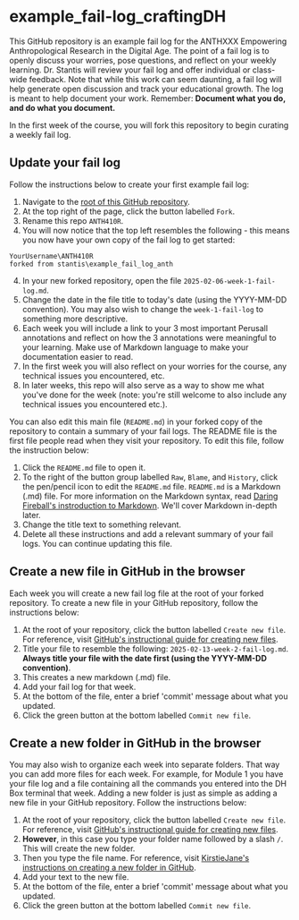 # example_fail-log_craftingDH

This GitHub repository is an example fail log for the ANTHXXX Empowering Anthropological Research in the Digital Age. The point of a fail log is to openly discuss your worries, pose questions, and reflect on your weekly learning. Dr. Stantis will review your fail log and offer individual or class-wide feedback. Note that while this work can seem daunting, a fail log will help generate open discussion and track your educational growth. The log is meant to help document your work. Remember: **Document what you do, and do what you document.**

In the first week of the course, you will fork this repository to begin curating a weekly fail log. 

## Update your fail log

Follow the instructions below to create your first example fail log:

1. Navigate to the [root of this GitHub repository](https://github.com/stantis/example_fail_log_anth).
2. At the top right of the page, click the button labelled ``Fork``.
3. Rename this repo ``ANTH410R``. 
4. You will now notice that the top left resembles the following - this means you now have your own copy of the fail log to get started:
````
YourUsername\ANTH410R
forked from stantis\example_fail_log_anth
````
4. In your new forked repository, open the file ``2025-02-06-week-1-fail-log.md``.
5. Change the date in the file title to today's date (using the YYYY-MM-DD convention). You may also wish to change the ``week-1-fail-log`` to something more descriptive. 
6. Each week you will include a link to your 3 most important Perusall annotations and reflect on how the 3 annotations were meaningful to your learning. Make use of Markdown language to make your documentation easier to read. 
7. In the first week you will also reflect on your worries for the course, any technical issues you encountered, etc.
8. In later weeks, this repo will also serve as a way to show me what you've done for the week (note: you're still welcome to also include any technical issues you encountered etc.).   

You can also edit this main file (``README.md``) in your forked copy of the repository to contain a summary of your fail logs. The README file is the first file people read when they visit your repository. To edit this file, follow the instruction below:

1. Click the ``README.md`` file to open it.
2. To the right of the button group labelled ``Raw``, ``Blame``, and ``History``, click the pen/pencil icon to edit the ``README.md`` file. ``README.md`` is a Markdown (.md) file. For more information on the Markdown syntax, read [Daring Fireball's instroduction to Markdown](https://daringfireball.net/projects/markdown/syntax). We'll cover Markdown in-depth later.
3. Change the title text to something relevant.
4. Delete all these instructions and add a relevant summary of your fail logs. You can continue updating this file.

## Create a new file in GitHub in the browser

Each week you will create a new fail log file at the root of your forked repository. To create a new file in your GitHub repository, follow the instructions below:

1. At the root of your repository, click the button labelled ``Create new file``. For reference, visit [GitHub's instructional guide for creating new files](https://help.github.com/en/articles/creating-new-files).
2. Title your file to resemble the following: ``2025-02-13-week-2-fail-log.md``. **Always title your file with the date first (using the YYYY-MM-DD convention)**.
3. This creates a new markdown (.md) file. 
4. Add your fail log for that week.
5. At the bottom of the file, enter a brief 'commit' message about what you updated.
6. Click the green button at the bottom labelled ``Commit new file``.

## Create a new folder in GitHub in the browser

You may also wish to organize each week into separate folders. That way you can add more files for each week. For example, for Module 1 you have your file log and a file containing all the commands you entered into the DH Box terminal that week. Adding a new folder is just as simple as adding a new file in your GitHub repository. Follow the instructions below:

1. At the root of your repository, click the button labelled ``Create new file``. For reference, visit [GitHub's instructional guide for creating new files](https://help.github.com/en/articles/creating-new-files).
2. **However**, in this case you type your folder name followed by a slash ``/``. This will create the new folder.
3. Then you type the file name. For reference, visit [KirstieJane's instructions on creating a new folder in GitHub](https://github.com/KirstieJane/STEMMRoleModels/wiki/Creating-new-folders-in-GitHub-repository-via-the-browser).
4. Add your text to the new file.
5. At the bottom of the file, enter a brief 'commit' message about what you updated.
6. Click the green button at the bottom labelled ``Commit new file``.
